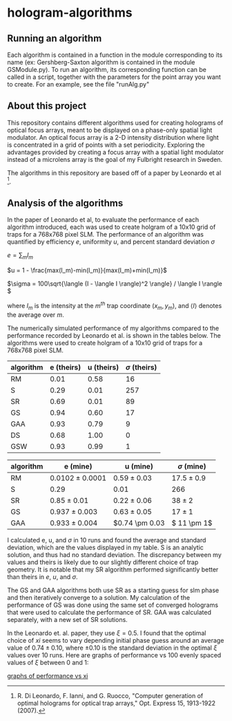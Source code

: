 # hologram-algorithms

## Running an algorithm

Each algorithm is contained in a function in the module corresponding to its name (ex: Gershberg-Saxton algorithm is contained in the module GSModule.py). To run an algorithm, its corresponding function can be called in a script, together with the parameters for the point array you want to create. For an example, see the file "runAlg.py"

## About this project

This repository contains different algorithms used for creating holograms of optical focus arrays, meant to be displayed on a phase-only spatial light modulator. An optical focus array is a 2-D intensity distribution where light is concentrated in a grid of points with a set periodicity. Exploring the advantages provided by creating a focus array with a spatial light modulator instead of a microlens array is the goal of my Fulbright research in Sweden.

The algorithms in this repository are based off of a paper by Leonardo et al [^1].

## Analysis of the algorithms

In the paper of Leonardo et al, to evaluate the performance of each algorithm introduced, each was used to create holgram of a 10x10 grid of traps for a 768x768 pixel SLM. The performance of an algorithm was quantified by efficiency $e$, uniformity $u$, and percent standard deviation $\sigma$

$e = \sum_{m}{I_m}$

$u = 1 - \frac{max(I_m)-min(I_m)}{max(I_m)+min(I_m)}$

$\sigma = 100\sqrt{\langle (I - \langle I \rangle)^2 \rangle} / \langle I \rangle $

where $I_m$ is the intensity at the $m^{th}$ trap coordinate $(x_m,y_m)$, and $\langle I \rangle$ denotes the average over $m$.

The numerically simulated performance of my algorithms compared to the performance recorded by Leonardo et al. is shown in the tables below. The algorithms were used to create holgram of a 10x10 grid of traps for a 768x768 pixel SLM.

algorithm | e (theirs) | u (theirs) | $\sigma$ (theirs) 
---|---|---|---
RM | $0.01$ | $0.58$ | $16$ 
S | $0.29$ | $0.01$ | $257$ 
SR | $0.69$ | $0.01$ | $89$ 
GS | $0.94$ | $0.60$ | $17$
GAA | $0.93$ | $0.79$ | $9$
DS | $0.68$ | $1.00$ | $0$
GSW | $0.93$ | $0.99$ | $1$

algorithm | e (mine) | u (mine) | $\sigma$ (mine)
---|---|---|---
RM | $0.0102 \pm 0.0001$ | $0.59 \pm 0.03$ | $17.5 \pm 0.9$
S | $0.29$ | $0.01$ | $266$
SR | $0.85 \pm 0.01$ | $0.22 \pm 0.06$ | $38 \pm 2$
GS | $0.937 \pm 0.003$ | $0.63 \pm 0.05$ | $17 \pm 1$
GAA| $0.933 \pm 0.004$ | $0.74 \pm 0.03 | $ 11 \pm 1$

I calculated e, u, and $\sigma$ in 10 runs and found the average and standard deviation, which are the values displayed in my table. S is an analytic solution, and thus had no standard deviation. The discrepancy between my values and theirs is likely due to our slightly different choice of trap geometry. It is notable that my SR algorithm performed significantly better than theirs in $e$, $u$, and $\sigma$.

The GS and GAA algorithms both use SR as a starting guess for slm phase and then iteratively converge to a solution. My calculation of the performance of GS was done using the same set of converged holograms that were used to calculate the performance of SR. GAA was calculated separately, with a new set of SR solutions.

In the Leonardo et. al. paper, they use $\xi = 0.5$. I found that the optimal choice of $xi$ seems to vary depending initial phase guess around an average value of $0.74 \pm 0.10$, where $\pm 0.10$ is the standard deviation in the optimal $\xi$ values over 10 runs. Here are graphs of performance vs 100 evenly spaced values of $\xi$ between 0 and 1:

[graphs of performance vs xi](https://github.com/maxnfrankel/hologram-algorithms/blob/main/GAAPerformanceVsXi.pdf)

[^1]: R. Di Leonardo, F. Ianni, and G. Ruocco, "Computer generation of optimal holograms for optical trap arrays," Opt. Express 15, 1913-1922 (2007).
